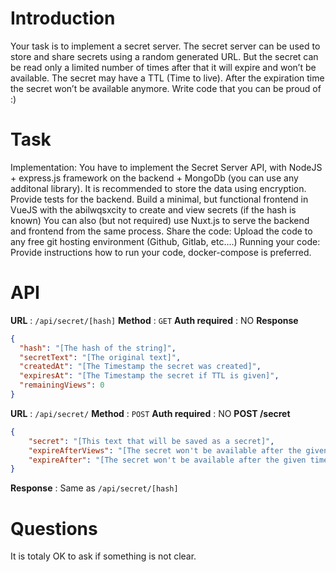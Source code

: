 # Introduction
Your task is to implement a secret server. The secret server can be used to store and share secrets using a random generated URL. But the secret can be read only a limited number of times after that it will expire and won’t be available. The secret may have a TTL (Time to live). After the expiration time the secret won’t be available anymore.
Write code that you can be proud of :)
# Task
Implementation: You have to implement the Secret Server API, with NodeJS + express.js framework on the backend + MongoDb (you can use any additonal library). It is recommended to store the data using encryption. Provide tests for the backend.
Build a minimal, but functional frontend in VueJS with the abilwqsxcity to create and view secrets (if the hash is known)
You can also (but not required) use Nuxt.js to serve the backend and frontend from the same process.
Share the code: Upload the code to any free git hosting environment (Github, Gitlab, etc....)
Running your code: Provide instructions how to run your code, docker-compose is preferred.
# API
**URL** : `/api/secret/[hash]`
**Method** : `GET`
**Auth required** : NO
**Response**
```json
{
  "hash": "[The hash of the string]",
  "secretText": "[The original text]",
  "createdAt": "[The Timestamp the secret was created]",
  "expiresAt": "[The Timestamp the secret if TTL is given]",
  "remainingViews": 0
}

```
**URL** : `/api/secret/`
**Method** : `POST`
**Auth required** : NO
**POST /secret**
```json
{
    "secret": "[This text that will be saved as a secret]",
    "expireAfterViews": "[The secret won't be available after the given number of views]",
    "expireAfter": "[The secret won't be available after the given time. The value is provided in minutes. 0 means never expires]"
}

```
**Response** : Same as `/api/secret/[hash]`

# Questions
It is totaly OK to ask if something is not clear.

